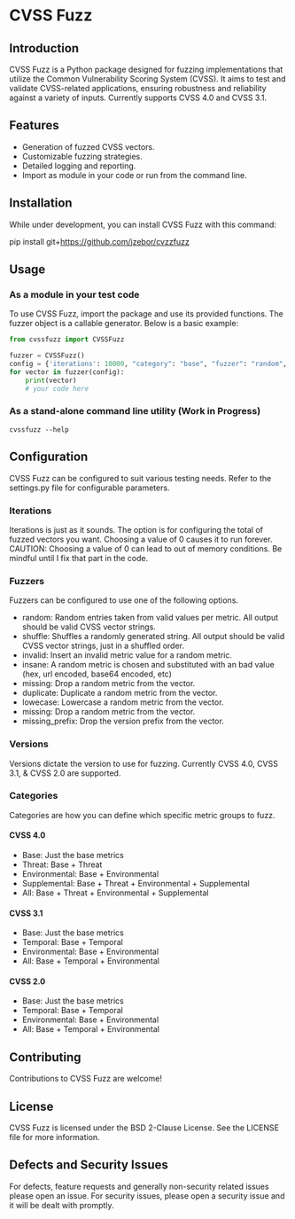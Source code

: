 # CVSS Fuzz

## Introduction
CVSS Fuzz is a Python package designed for fuzzing implementations that utilize the Common Vulnerability Scoring System (CVSS). It aims to test and validate CVSS-related applications, ensuring robustness and reliability against a variety of inputs. Currently supports CVSS 4.0 and CVSS 3.1.

## Features
- Generation of fuzzed CVSS vectors.
- Customizable fuzzing strategies.
- Detailed logging and reporting.
- Import as module in your code or run from the command line.

## Installation
While under development, you can install CVSS Fuzz with this command:

pip install git+https://github.com/jzebor/cvzzfuzz


## Usage
### As a module in your test code
To use CVSS Fuzz, import the package and use its provided functions. The fuzzer object is a callable generator. Below is a basic example:

```python
from cvssfuzz import CVSSFuzz

fuzzer = CVSSFuzz()
config = {'iterations': 10000, "category": "base", "fuzzer": "random", "version": "4.0"}
for vector in fuzzer(config):
    print(vector) 
    # your code here
```

### As a stand-alone command line utility (Work in Progress)
```
cvssfuzz --help
```

## Configuration
CVSS Fuzz can be configured to suit various testing needs. Refer to the settings.py file for configurable parameters.

### Iterations
Iterations is just as it sounds. The option is for configuring the total of fuzzed vectors you want. Choosing a value of 0 causes it to run forever. CAUTION: Choosing a value of 0 can lead to out of memory conditions. Be mindful until I fix that part in the code.

### Fuzzers
Fuzzers can be configured to use one of the following options.

- random: Random entries taken from valid values per metric. All output should be valid CVSS vector strings.
- shuffle: Shuffles a randomly generated string.  All output should be valid CVSS vector strings, just in a shuffled order.
- invalid: Insert an invalid metric value for a random metric.
- insane: A random metric is chosen and substituted with an bad value (hex, url encoded, base64 encoded, etc)
- missing: Drop a random metric from the vector.
- duplicate: Duplicate a random metric from the vector.
- lowecase: Lowercase a random metric from the vector.
- missing: Drop a random metric from the vector.
- missing_prefix: Drop the version prefix from the vector.

### Versions
Versions dictate the version to use for fuzzing. Currently CVSS 4.0, CVSS 3.1, & CVSS 2.0 are supported.

### Categories
Categories are how you can define which specific metric groups to fuzz.

#### CVSS 4.0
- Base: Just the base metrics
- Threat: Base + Threat
- Environmental: Base + Environmental
- Supplemental: Base + Threat + Environmental + Supplemental
- All: Base + Threat + Environmental + Supplemental

#### CVSS 3.1
- Base: Just the base metrics
- Temporal: Base + Temporal
- Environmental: Base + Environmental
- All: Base + Temporal + Environmental

#### CVSS 2.0
- Base: Just the base metrics
- Temporal: Base + Temporal
- Environmental: Base + Environmental
- All: Base + Temporal + Environmental

## Contributing
Contributions to CVSS Fuzz are welcome!

## License
CVSS Fuzz is licensed under the BSD 2-Clause License. See the LICENSE file for more information.

## Defects and Security Issues
For defects, feature requests and generally non-security related issues please open an issue.
For security issues, please open a security issue and it will be dealt with promptly.
